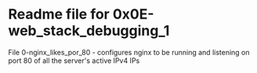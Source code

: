 # Readme file for 0x0E-web_stack_debugging_1

File 0-nginx_likes_por_80 - configures nginx to be running and listening on port 80 of all the server's active IPv4 IPs  
